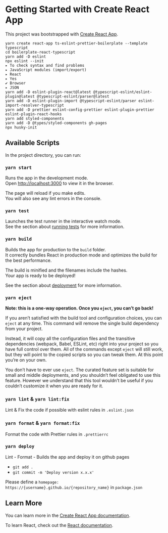 # Getting Started with Create React App

This project was bootstrapped with [Create React App](https://github.com/facebook/create-react-app).

```console
yarn create react-app ts-eslint-prettier-boilerplate --template typescript
cd boilerplate-react-typescript
yarn add -D eslint
npx eslint --init
▸ To check syntax and find problems
▸ JavaScript modules (import/export)
▸ React
▸ Yes
✔ Browser
▸ JSON
yarn add -D eslint-plugin-react@latest @typescript-eslint/eslint-plugin@latest @typescript-eslint/parser@latest
yarn add -D eslint-plugin-import @typescript-eslint/parser eslint-import-resolver-typescript
yarn add -D prettier eslint-config-prettier eslint-plugin-prettier eslint-plugin-react-hooks
yarn add styled-components
yarn add -D @types/styled-components gh-pages
npx husky-init
```

## Available Scripts

In the project directory, you can run:

### `yarn start`

Runs the app in the development mode.\
Open [http://localhost:3000](http://localhost:3000) to view it in the browser.

The page will reload if you make edits.\
You will also see any lint errors in the console.

### `yarn test`

Launches the test runner in the interactive watch mode.\
See the section about [running tests](https://facebook.github.io/create-react-app/docs/running-tests) for more information.

### `yarn build`

Builds the app for production to the `build` folder.\
It correctly bundles React in production mode and optimizes the build for the best performance.

The build is minified and the filenames include the hashes.\
Your app is ready to be deployed!

See the section about [deployment](https://facebook.github.io/create-react-app/docs/deployment) for more information.

### `yarn eject`

**Note: this is a one-way operation. Once you `eject`, you can’t go back!**

If you aren’t satisfied with the build tool and configuration choices, you can `eject` at any time. This command will remove the single build dependency from your project.

Instead, it will copy all the configuration files and the transitive dependencies (webpack, Babel, ESLint, etc) right into your project so you have full control over them. All of the commands except `eject` will still work, but they will point to the copied scripts so you can tweak them. At this point you’re on your own.

You don’t have to ever use `eject`. The curated feature set is suitable for small and middle deployments, and you shouldn’t feel obligated to use this feature. However we understand that this tool wouldn’t be useful if you couldn’t customize it when you are ready for it.

### `yarn lint` & `yarn lint:fix`

Lint & Fix the code if possible with eslint rules in `.eslint.json`

### `yarn format` & `yarn format:fix`

Format the code with Prettier rules in `.prettierrc`

### `yarn deploy`

Lint - Format - Builds the app and deploy it on github pages

- `git add .`
- `git commit -m 'Deploy version x.x.x'`

Please define a `homepage: https://{username}.github.io/{repository_name}` in `package.json`

## Learn More

You can learn more in the [Create React App documentation](https://facebook.github.io/create-react-app/docs/getting-started).

To learn React, check out the [React documentation](https://reactjs.org/).
